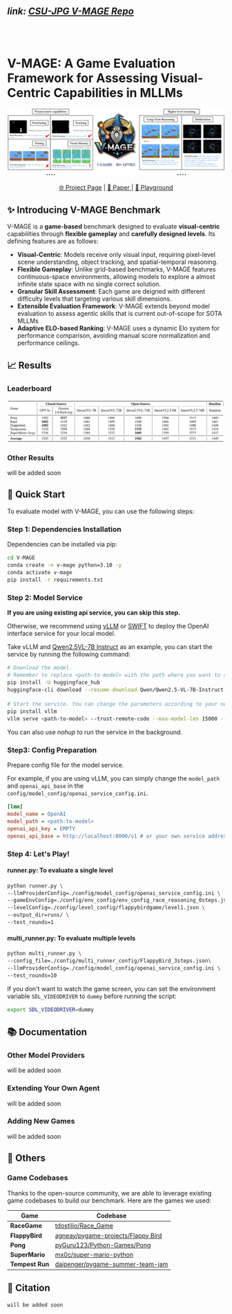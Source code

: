 *link:* [*CSU-JPG V-MAGE Repo*](https://github.com/CSU-JPG/V-MAGE)
---
<br>
<br>

# V-MAGE: A Game Evaluation Framework for Assessing Visual-Centric Capabilities in MLLMs


![](./docs/static/images/overview.png)


<p align="center">
   <a href="https://csu-jpg.github.io/V-MAGE/" target="_blank">🌐 Project Page</a> | <a href="" target="_blank">📃 Paper </a> | <a href="" target="_blank">🤗 Playground </a> 
</p>


## ✨ Introducing **V-MAGE Benchmark**

V-MAGE is a **game-based** benchmark designed to evaluate **visual-centric** capabilities through **flexible gameplay** and **carefully designed levels**. Its defining features are as follows:
  
- **Visual-Centric**: Models receive only visual input, requiring pixel-level scene understanding, object tracking, and spatial-temporal reasoning.
- **Flexible Gameplay**: Unlike grid-based benchmarks, V-MAGE features continuous-space environments, allowing models to explore a almost infinite state space with no single correct solution.
- **Granular Skill Assessment**: Each game are deigned with different difficulty levels that targeting various skill dimensions.
- **Extensible Evaluation Framework**: V-MAGE extends beyond model evaluation to assess agentic skills that is current out-of-scope for SOTA MLLMs
- **Adaptive ELO-based Ranking**: V-MAGE uses a dynamic Elo system for performance comparison, avoiding manual score normalization and performance ceilings.


## 📈 Results 

### Leaderboard

![](./docs/static/images/result%20table%202.png)

### Other Results

will be added soon

## 🚀 Quick Start

<!-- 启动Evaluation -->
To evaluate model with V-MAGE, you can use the following steps:

### Step 1: Dependencies Installation

Dependencies can be installed via pip:

```bash
cd V-MAGE
conda create -n v-mage python=3.10 -y
conda activate v-mage
pip install -r requirements.txt
```

<!-- 准备模型服务 -->
### Step 2: Model Service

<!-- 如果使用API服务，可以跳过此步骤 -->

**If you are using existing api service, you can skip this step.**

<!-- 我们推荐使用 vLLM 部署 Openai 接口的服务， -->
Otherwise, we recommend using [vLLM](https://github.com/vllm-project/vllm) or [SWIFT](https://github.com/modelscope/ms-swift) to deploy the OpenAI interface service for your local model.


Take vLLM and [Qwen2.5VL-7B Instruct](https://huggingface.co/Qwen/Qwen2.5-VL-7B-Instruct) as an example, you can start the service by running the following command:


```bash
# Download the model. 
# Remember to replace <path-to-model> with the path where you want to save the model.
pip install -U huggingface_hub
huggingface-cli download --resume-download Qwen/Qwen2.5-VL-7B-Instruct --local-dir <path-to-model>

# Start the service. You can change the parameters according to your needs.
pip install vllm
vllm serve <path-to-model> --trust-remote-code --max-model-len 15000 --limit-mm-per-prompt image=6 --port 8000 --gpu-memory-utilization 0.90 --tensor-parallel-size 2

```

You can also use *nohup* to run the service in the background.

### Step3: Config Preparation

Prepare config file for the model service. 

For example, if you are using vLLM, you can simply change the `model_path` and `openai_api_base` in the `config/model_config/openai_service_config.ini`.

```ini
[lmm]
model_name = OpenAI
model_path = <path-to-model>
openai_api_key = EMPTY
openai_api_base = http://localhost:8000/v1 # or your own service address
```

### Step 4: Let's Play!

#### runner.py: To evaluate a single level

```bash
python runner.py \
--llmProviderConfig=./config/model_config/openai_service_config.ini \
--gameEnvConfig=./config/env_config/env_config_race_reasoning_0steps.json \
--levelConfig=./config/level_config/flappybirdgame/level1.json \
--output_dir=runs/ \
--test_rounds=1
```

#### multi_runner.py: To evaluate multiple levels

```bash
python multi_runner.py \
--config_file=./config/multi_runner_config/FlappyBird_3steps.json\
--llmProviderConfig=./config/model_config/openai_service_config.ini \
--test_rounds=10
```

If you don't want to watch the game screen, you can set the environment variable `SDL_VIDEODRIVER` to `dummy` before running the script:

```bash
export SDL_VIDEODRIVER=dummy
```

## 📚 Documentation

### Other Model Providers

will be added soon

<!-- 拓展Agent -->
### Extending Your Own Agent

will be added soon

<!-- 接入新的游戏 -->
### Adding New Games

will be added soon


## 🔗 Others

### Game Codebases

Thanks to the open-source community, we are able to leverage existing game codebases to build our benchmark. Here are the games we used:

| Game  | Codebase |
| --- | --- |
| **RaceGame** | [tdostilio/Race_Game](https://github.com/tdostilio/Race_Game)
| **FlappyBird** | [agneay/pygame-projects/Flappy Bird](https://github.com/agneay/pygame-projects/tree/master/Flappy%20Bird)
| **Pong** | [pyGuru123/Python-Games/Pong](https://github.com/pyGuru123/Python-Games/tree/master/Pong)
| **SuperMario** | [mx0c/super-mario-python](https://github.com/mx0c/super-mario-python)
| **Tempest Run** | [daipenger/pygame-summer-team-jam](https://github.com/davidpendergast/pygame-summer-team-jam)


## 📜 Citation

```
will be added soon
```



